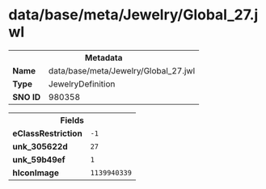 <h1>data/base/meta/Jewelry/Global_27.jwl</h1><table><tr><th colspan="100%">Metadata</th></tr><tr><td><b>Name</b></td><td>data/base/meta/Jewelry/Global_27.jwl</td></tr><tr><td><b>Type</b></td><td>JewelryDefinition</td></tr><tr><td><b>SNO ID</b></td><td>980358</td></tr></table>

<table><tr><th colspan="100%">Fields</th></tr><tr><td><b>eClassRestriction</b></td><td><code>-1</code></td></tr><tr><td><b>unk_305622d</b></td><td><code>27</code></td></tr><tr><td><b>unk_59b49ef</b></td><td><code>1</code></td></tr><tr><td><b>hIconImage</b></td><td><code>1139940339</code></td></tr></table>

